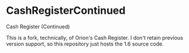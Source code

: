 # CashRegisterContinued
Cash Register (Continued)

This is a fork, technically, of Orion's Cash Register. I don't retain previous version support, so this repository just hosts the 1.6 source code.
